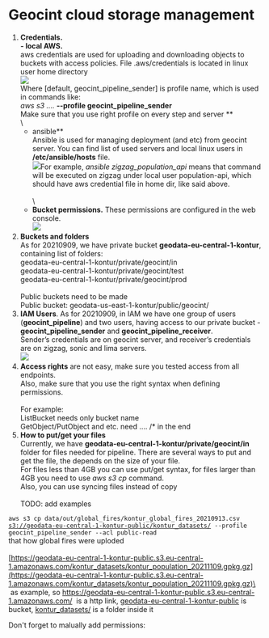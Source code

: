 # Geocint cloud storage management

1. **Credentials.** \
   **- local AWS.**\
   aws credentials are used for uploading and downloading objects to buckets with access policies. File .aws/credentials is located in linux user home directory\
   ![](https://lh4.googleusercontent.com/WNzGi6D8hpwR_u-hwuhGs1mGy3zzqAnvkHd_KuM2nsWMOy6uEFQNi9D7yJN_lNwHqbr5M3GkR8hHXCtIp1dpqsjylEVQO650RKSvfGMEIC6VH8KTClSXv7ufZG-RkwM9-ZkY8ti3=s0 "")\
   Where \[default, geocint_pipeline_sender\] is profile name, which is used in commands like: \
   *aws s3 ….*  **--profile geocint_pipeline_sender**\
   Make sure that you use right profile on every step and server **\
   \
   - ansible**\
   Ansible is used for managing deployment (and etc) from geocint server. You can find list of used servers and local linux users in\
   **/etc/ansible/hosts** file. \
   ![](https://lh6.googleusercontent.com/wssToKdelnJHtsKP7C_i_TOaRpKr_vfN4nmLmmVlQMGgD0Bu9SmWSuRcrUWgIg76OLQnfQLSezWptFMOg1qo_6lh-rspage4GxSfF-Ho9r60GHLOhKi1eCLLqt-D38n8374ti93A=s0 "")For example, *ansible zigzag_population_api* means that command will be executed on zigzag under local user population-api, which should have aws credential file in home dir, like said above.\
   \
   \
   - **Bucket permissions.** These permissions are configured in the web console. \
   ![](https://lh6.googleusercontent.com/b5lHEneEzSQbKLViijbBvvIyNf9USdgxChuaLGr3HDJ-yEaTIVAkP7BOKQmd4L4xbcHHAvUODggdaWGDjPyKpLDH4QDFxq-2HT5Rsgl7TVr13Nw5NauaEK9mRy9lvYzdWQqTnl65=s0 "")
2. **Buckets and folders**\
   As for 20210909, we have private bucket **geodata-eu-central-1-kontur**, containing list of folders:\
   geodata-eu-central-1-kontur/private/geocint/in\
   geodata-eu-central-1-kontur/private/geocint/test\
   geodata-eu-central-1-kontur/private/geocint/prod\
   \
   Public buckets need to be made\
   Public bucket: geodata-us-east-1-kontur/public/geocint/
3. **IAM Users**. As for 20210909, in IAM we have one group of users (**geocint_pipeline**) and two users, having access to our private bucket - **geocint_pipeline_sender** and **geocint_pipeline_receiver**.\
   Sender’s credentials are on geocint server, and receiver’s credentials are on zigzag, sonic and lima servers.\
   ![](https://lh3.googleusercontent.com/4sQthPE2sMUrbCJJFTiSDhoVhKaW88OaYyA5aZIDGQNoscDeOIMChMdilli05EYhyqjHrmPfcZuMD88lENcPfHbXhORhPy6zn59ctLCOVQnflbDfZ5bc7V9IXGYX5LxFukvJbyX_=s0 "")
4. **Access rights** are not easy, make sure you tested access from all endpoints.\
   Also, make sure that you use the right syntax when defining permissions. \
   \
   For example:\
   ListBucket needs only bucket name\
   GetObject/PutObject and etc. need …. /\* in the end
5. **How to put/get your files**\
   Currently, we have **geodata-eu-central-1-kontur/private/geocint/in** folder for files needed for pipeline. There are several ways to put and get the file, the depends on the size of your file.\
   For files less than 4GB you can use put/get syntax, for files larger than 4GB you need to use *aws s3 cp* command.\
   Also, you can use syncing files instead of copy\
   \
   TODO: add examples

`aws s3 cp data/out/global_fires/kontur_global_fires_20210913.csv `[`s3://geodata-eu-central-1-kontur-public/kontur_datasets/`](s3://geodata-eu-central-1-kontur-public/kontur_datasets/)` --profile geocint_pipeline_sender --acl public-read`\
that how global fires were uploded\
\
[https://geodata-eu-central-1-kontur-public.s3.eu-central-1.amazonaws.com/kontur_datasets/kontur_population_20211109.gpkg.gz](https://geodata-eu-central-1-kontur-public.s3.eu-central-1.amazonaws.com/kontur_datasets/kontur_population_20211109.gpkg.gz)\
 as example, so <https://geodata-eu-central-1-kontur-public.s3.eu-central-1.amazonaws.com/>  is a http link, [geodata-eu-central-1-kontur-public](https://s3.console.aws.amazon.com/s3/buckets/geodata-eu-central-1-kontur-public) is bucket, [kontur_datasets/](https://s3.console.aws.amazon.com/s3/buckets/geodata-eu-central-1-kontur-public?prefix=kontur_datasets/) is a folder inside it

Don't forget to malually add permissions: 

